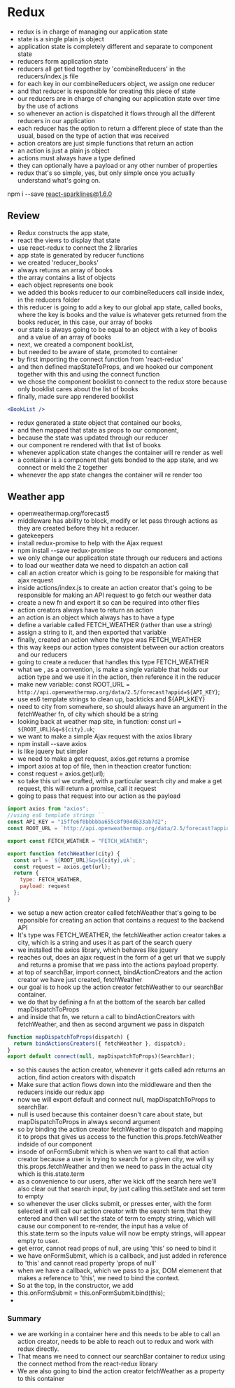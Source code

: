 # Redux

* redux is in charge of managing our application state
* state is a single plain js object
* application state is completely different and separate to component state
* reducers form application state
* reducers all get tied together by 'combineReducers' in the reducers/index.js file
* for each key in our combineReducers object, we assign one reducer
* and that reducer is responsible for creating this piece of state
* our reducers are in charge of changing our application state over time by the use of actions
* so whenever an action is dispatched it flows through all the different reducers in our application
* each reducer has the option to return a different piece of state than the usual, based on the type of action that was received
* action creators are just simple functions that return an action
* an action is just a plain js object
* actions must always have a type defined
* they can optionally have a payload or any other number of properties
* redux that's so simple, yes, but only simple once you actually understand what's going on.

npm i --save react-sparklines@1.6.0

## Review

* Redux constructs the app state,
* react the views to display that state
* use react-redux to connect the 2 libraries
* app state is generated by reducer functions
* we created 'reducer_books'
* always returns an array of books
* the array contains a list of objects
* each object represents one book
* we added this books reducer to our combineReducers call inside index, in the reducers folder
* this reducer is going to add a key to our global app state, called books, where the key is books and the value is whatever gets returned from the books reducer, in this case, our array of books
* our state is always going to be equal to an object with a key of books and a value of an array of books
* next, we created a component bookList,
* but needed to be aware of state, promoted to container
* by first importing the connect function from 'react-redux'
* and then defined mapStateToProps, and we hooked our component together with this and using the connect function
* we chose the component booklist to connect to the redux store because only booklist cares about the list of books
* finally, made sure app rendered booklist

```jsx
<BookList />
```

* redux generated a state object that contained our books,
* and then mapped that state as props to our component,
* because the state was updated through our reducer
* our component re rendered with that list of books
* whenever application state changes the container will re render as well
* a container is a component that gets bonded to the app state, and we connect or meld the 2 together
* whenever the app state changes the container will re render too

## Weather app

* openweathermap.org/forecast5
* middleware has ability to block, modify or let pass through actions as they are created before they hit a reducer.
* gatekeepers
* install redux-promise to help with the Ajax request
* npm install --save redux-promise
* we only change our application state through our reducers and actions
* to load our weather data we need to dispatch an action call
* call an action creator which is going to be responsible for making that ajax request
* inside actions/index.js to create an action creator that's going to be responsible for making an API request to go fetch our weather data
* create a new fn and export it so can be required into other files
* action creators always have to return an action
* an action is an object which always has to have a type
* define a variable called FETCH_WEATHER (rather than use a string)
* assign a string to it, and then exported that variable
* finally, created an action where the type was FETCH_WEATHER
* this way keeps our action types consistent between our action creators and our reducers
* going to create a reducer that handles this type FETCH_WEATHER
* what we , as a convention, is make a single variable that holds our action type and we use it in the action, then reference it in the reducer
* make new variable: const ROOT_URL = `http://api.openweathermap.org/data/2.5/forecast?appid=${API_KEY}`;
* use es6 template strings to clean up, backticks and ${API_kKEY}
* need to city from somewhere, so should always have an argument in the fetchWeather fn, of city which should be a string
* looking back at weather map site, in function:
  const url = `${ROOT_URL}&q=${city},uk`;
* we want to make a simple Ajax request with the axios library
* npm install --save axios
* is like jquery but simpler
* we need to make a get request, axios.get returns a promise
* import axios at top of file, then in theaction creator function:
* const request = axios.get(url);
* so take this url we crafted, with a particular search city and make a get request, this will return a promise, call it request
* going to pass that request into our action as the payload

```javascript
import axios from "axios";
//using es6 template strings ``
const API_KEY = "15ffe6f0bbbbba655c8f904d633ab7d2";
const ROOT_URL = `http://api.openweathermap.org/data/2.5/forecast?appid=${API_KEY}`;

export const FETCH_WEATHER = "FETCH_WEATHER";

export function fetchWeather(city) {
  const url = `${ROOT_URL}&q=${city},uk`;
  const request = axios.get(url);
  return {
    type: FETCH_WEATHER,
    payload: request
  };
}
```

* we setup a new action creator called fetchWeather that's going to be reponsible for creating an action that contains a request to the backend API
* It's type was FETCH_WEATHER, the fetchWeather action creator takes a city, which is a string and uses it as part of the search query
* we installed the axios library, which behaves like jquery
* reaches out, does an ajax request in the form of a get url that we supply and returns a promise that we pass into the actions payload property.
* at top of searchBar, import connect, bindActionCreators and the action creator we have just created, fetchWeather
* our goal is to hook up the action creator fetchWeather to our searchBar container.
* we do that by defining a fn at the bottom of the search bar called mapDispatchToProps
* and inside that fn, we return a call to bindActionCreators with fetchWeather, and then as second argument we pass in dispatch

```javascript
function mapDispatchToProps(dispatch) {
  return bindActionsCreators({ fetchWeather }, dispatch);
}
export default connect(null, mapDispatchToProps)(SearchBar);
```

* so this causes the action creator, whenever it gets called adn returns an action, find action creators with dispatch
* Make sure that action flows down into the middleware and then the reducers inside our redux app
* now we will export default and connect null, mapDispatchToProps to searchBar.
* null is used because this container doesn't care about state, but mapDispatchToProps in always second argument
* so by binding the action creator fetchWeather to dispatch and mapping it to props that gives us access to the function this.props.fetchWeather indside of our component
* insode of onFormSubmit which is when we want to call that action creator because a user is trying to search for a given city, we will sy this.props.fetchWeather and then we need to pass in the actual city which is this.state.term
* as a convenience to our users, after we kick off the search here we'll also clear out that search input, by just calling this.setState and set term to empty
* so whenever the user clicks submit, or presses enter, with the form selected it will call our action creator with the search term that they entered and then will set the state of term to empty string, which will cause our component to re-render, the input has a value of this.state.term so the inputs value will now be empty strings, will appear empty to user.
* get error, cannot read props of null, are using 'this' so need to bind it
* we have onFormSubmit, which is a callback, and just added in reference to 'this' and cannot read property 'props of null'
* when we have a callback, which we pass to a jsx, DOM elemenent that makes a reference to 'this', we need to bind the context.
* So at the top, in the constructor, we add
* this.onFormSubmit = this.onFormSubmit.bind(this);
*

### Summary

* we are working in a container here and this needs to be able to call an action creator, needs to be able to reach out to redux and work with redux directly.
* That means we need to connect our searchBar container to redux using the connect method from the react-redux library
* We are also going to bind the action creator fetchWeather as a property to this container
